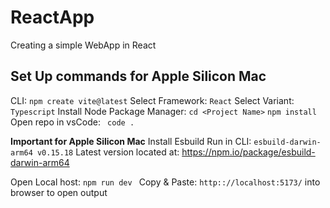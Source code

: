 # ReactApp
Creating a simple WebApp in React 

## Set Up commands for Apple Silicon Mac
CLI:  ```npm create vite@latest``` 
Select Framework: ```React```
Select Variant: ```Typescript```
Install Node Package Manager: ``` cd <Project Name> ``` ```npm install```
Open repo in vsCode: ``` code .```

**Important for Apple Silicon Mac**
Install Esbuild 
Run in CLI: ```esbuild-darwin-arm64 v0.15.18```
Latest version located at: https://npm.io/package/esbuild-darwin-arm64

Open Local host: ```npm run dev ```
Copy & Paste: ```http:://localhost:5173/``` into browser to open output

